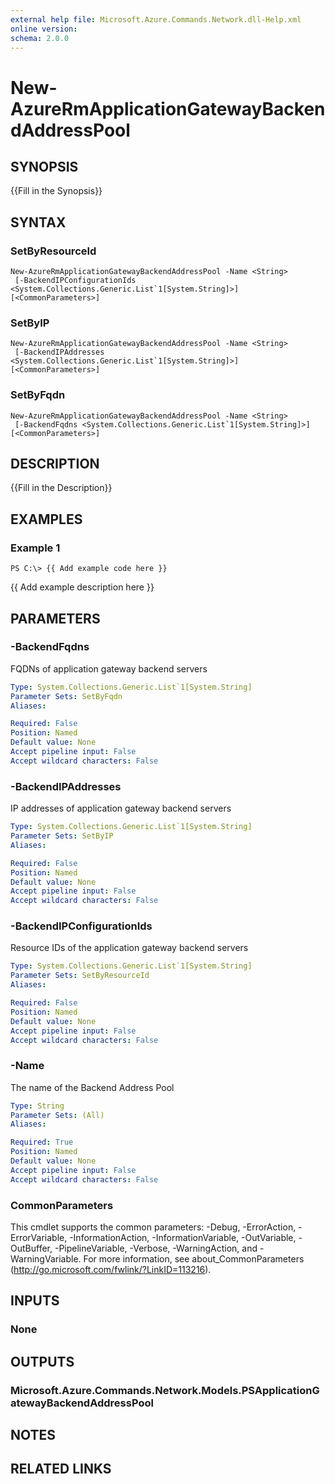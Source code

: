 ```yaml
---
external help file: Microsoft.Azure.Commands.Network.dll-Help.xml
online version: 
schema: 2.0.0
---
```


# New-AzureRmApplicationGatewayBackendAddressPool

## SYNOPSIS
{{Fill in the Synopsis}}

## SYNTAX

### SetByResourceId
```
New-AzureRmApplicationGatewayBackendAddressPool -Name <String>
 [-BackendIPConfigurationIds <System.Collections.Generic.List`1[System.String]>] [<CommonParameters>]
```

### SetByIP
```
New-AzureRmApplicationGatewayBackendAddressPool -Name <String>
 [-BackendIPAddresses <System.Collections.Generic.List`1[System.String]>] [<CommonParameters>]
```

### SetByFqdn
```
New-AzureRmApplicationGatewayBackendAddressPool -Name <String>
 [-BackendFqdns <System.Collections.Generic.List`1[System.String]>] [<CommonParameters>]
```

## DESCRIPTION
{{Fill in the Description}}

## EXAMPLES

### Example 1
```
PS C:\> {{ Add example code here }}
```

{{ Add example description here }}

## PARAMETERS

### -BackendFqdns
FQDNs of application gateway backend servers

```yaml
Type: System.Collections.Generic.List`1[System.String]
Parameter Sets: SetByFqdn
Aliases: 

Required: False
Position: Named
Default value: None
Accept pipeline input: False
Accept wildcard characters: False
```

### -BackendIPAddresses
IP addresses of application gateway backend servers

```yaml
Type: System.Collections.Generic.List`1[System.String]
Parameter Sets: SetByIP
Aliases: 

Required: False
Position: Named
Default value: None
Accept pipeline input: False
Accept wildcard characters: False
```

### -BackendIPConfigurationIds
Resource IDs of the application gateway backend servers

```yaml
Type: System.Collections.Generic.List`1[System.String]
Parameter Sets: SetByResourceId
Aliases: 

Required: False
Position: Named
Default value: None
Accept pipeline input: False
Accept wildcard characters: False
```

### -Name
The name of the Backend Address Pool

```yaml
Type: String
Parameter Sets: (All)
Aliases: 

Required: True
Position: Named
Default value: None
Accept pipeline input: False
Accept wildcard characters: False
```

### CommonParameters
This cmdlet supports the common parameters: -Debug, -ErrorAction, -ErrorVariable, -InformationAction, -InformationVariable, -OutVariable, -OutBuffer, -PipelineVariable, -Verbose, -WarningAction, and -WarningVariable. For more information, see about_CommonParameters (<http://go.microsoft.com/fwlink/?LinkID=113216>).

## INPUTS

### None

## OUTPUTS

### Microsoft.Azure.Commands.Network.Models.PSApplicationGatewayBackendAddressPool

## NOTES

## RELATED LINKS

